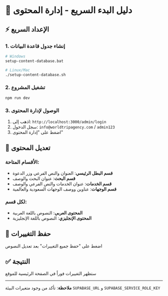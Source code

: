 # 🚀 دليل البدء السريع - إدارة المحتوى

## ⚡ الإعداد السريع

### 1. إنشاء جدول قاعدة البيانات
```bash
# Windows
setup-content-database.bat

# Linux/Mac
./setup-content-database.sh
```

### 2. تشغيل المشروع
```bash
npm run dev
```

### 3. الوصول لإدارة المحتوى
1. اذهب إلى: `http://localhost:3000/admin/login`
2. سجل الدخول: `info@worldtripagency.com` / `admin123`
3. اضغط على "إدارة المحتوى"

## 📝 تعديل المحتوى

### الأقسام المتاحة:
- **قسم البطل الرئيسي**: العنوان والنص الفرعي وزر الدعوة
- **قسم البحث**: عنوان البحث والوصف
- **قسم الخدمات**: عنوان الخدمات والنص الفرعي والوصف
- **قسم الوجهات**: عناوين ووصف الوجهات السعودية والعالمية

### لكل قسم:
- **المحتوى العربي**: النصوص باللغة العربية
- **المحتوى الإنجليزي**: النصوص باللغة الإنجليزية

## 💾 حفظ التغييرات
اضغط على "حفظ جميع التغييرات" بعد تعديل النصوص

## ✅ النتيجة
ستظهر التغييرات فوراً في الصفحة الرئيسية للموقع

---
**ملاحظة**: تأكد من وجود متغيرات البيئة `SUPABASE_URL` و `SUPABASE_SERVICE_ROLE_KEY`
